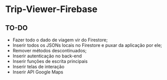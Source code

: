 # Trip-Viewer-Firebase

## TO-DO
- Fazer todo o dado de viagem vir do Firestore;
- Inserir todos os JSONs locais no Firestore e puxar da aplicação por ele;
- Remover métodos descontinuados;
- Inserir autenticação no back-end
- Inserir funções de escrita principais
- Inserir telas de interação
- Inserir API Google Maps
